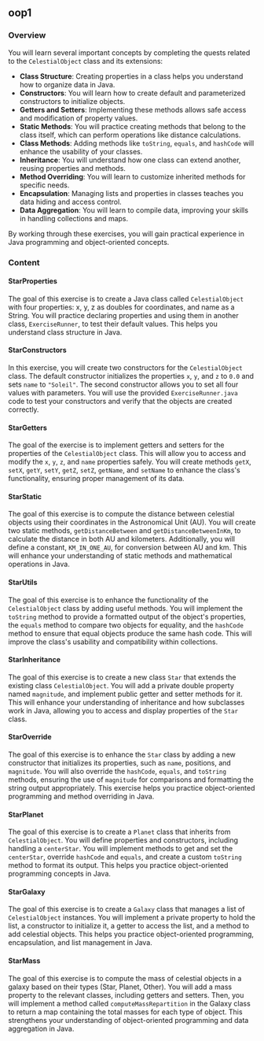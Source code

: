 ## oop1

### Overview

You will learn several important concepts by completing the quests related to
the `CelestialObject` class and its extensions:

- **Class Structure**: Creating properties in a class helps you understand how
  to organize data in Java.
- **Constructors**: You will learn how to create default and parameterized
  constructors to initialize objects.
- **Getters and Setters**: Implementing these methods allows safe access and
  modification of property values.
- **Static Methods**: You will practice creating methods that belong to the
  class itself, which can perform operations like distance calculations.
- **Class Methods**: Adding methods like `toString`, `equals`, and `hashCode`
  will enhance the usability of your classes.
- **Inheritance**: You will understand how one class can extend another, reusing
  properties and methods.
- **Method Overriding**: You will learn to customize inherited methods for
  specific needs.
- **Encapsulation**: Managing lists and properties in classes teaches you data
  hiding and access control.
- **Data Aggregation**: You will learn to compile data, improving your skills in
  handling collections and maps.

By working through these exercises, you will gain practical experience in Java
programming and object-oriented concepts.

### Content

#### StarProperties

The goal of this exercise is to create a Java class called `CelestialObject`
with four properties: x, y, z as doubles for coordinates, and name as a String.
You will practice declaring properties and using them in another class,
`ExerciseRunner`, to test their default values. This helps you understand class
structure in Java.

#### StarConstructors

In this exercise, you will create two constructors for the `CelestialObject`
class. The default constructor initializes the properties `x`, `y`, and `z` to
`0.0` and sets `name` to `"Soleil"`. The second constructor allows you to set
all four values with parameters. You will use the provided `ExerciseRunner.java`
code to test your constructors and verify that the objects are created
correctly.

#### StarGetters

The goal of the exercise is to implement getters and setters for the properties
of the `CelestialObject` class. This will allow you to access and modify the
`x`, `y`, `z`, and `name` properties safely. You will create methods `getX`,
`setX`, `getY`, `setY`, `getZ`, `setZ`, `getName`, and `setName` to enhance the
class's functionality, ensuring proper management of its data.

#### StarStatic

The goal of this exercise is to compute the distance between celestial objects
using their coordinates in the Astronomical Unit (AU). You will create two
static methods, `getDistanceBetween` and `getDistanceBetweenInKm`, to calculate
the distance in both AU and kilometers. Additionally, you will define a
constant, `KM_IN_ONE_AU`, for conversion between AU and km. This will enhance
your understanding of static methods and mathematical operations in Java.

#### StarUtils

The goal of this exercise is to enhance the functionality of the
`CelestialObject` class by adding useful methods. You will implement the
`toString` method to provide a formatted output of the object's properties, the
`equals` method to compare two objects for equality, and the `hashCode` method
to ensure that equal objects produce the same hash code. This will improve the
class's usability and compatibility within collections.

#### StarInheritance

The goal of this exercise is to create a new class `Star` that extends the
existing class `CelestialObject`. You will add a private double property named
`magnitude`, and implement public getter and setter methods for it. This will
enhance your understanding of inheritance and how subclasses work in Java,
allowing you to access and display properties of the `Star` class.

#### StarOverride

The goal of this exercise is to enhance the `Star` class by adding a new
constructor that initializes its properties, such as `name`, positions, and
`magnitude`. You will also override the `hashCode`, `equals`, and `toString`
methods, ensuring the use of `magnitude` for comparisons and formatting the
string output appropriately. This exercise helps you practice object-oriented
programming and method overriding in Java.

#### StarPlanet

The goal of this exercise is to create a `Planet` class that inherits from
`CelestialObject`. You will define properties and constructors, including
handling a `centerStar`. You will implement methods to get and set the
`centerStar`, override `hashCode` and `equals`, and create a custom `toString`
method to format its output. This helps you practice object-oriented programming
concepts in Java.

#### StarGalaxy

The goal of this exercise is to create a `Galaxy` class that manages a list of
`CelestialObject` instances. You will implement a private property to hold the
list, a constructor to initialize it, a getter to access the list, and a method
to add celestial objects. This helps you practice object-oriented programming,
encapsulation, and list management in Java.

#### StarMass

The goal of this exercise is to compute the mass of celestial objects in a
galaxy based on their types (Star, Planet, Other). You will add a mass property
to the relevant classes, including getters and setters. Then, you will implement
a method called `computeMassRepartition` in the Galaxy class to return a map
containing the total masses for each type of object. This strengthens your
understanding of object-oriented programming and data aggregation in Java.
